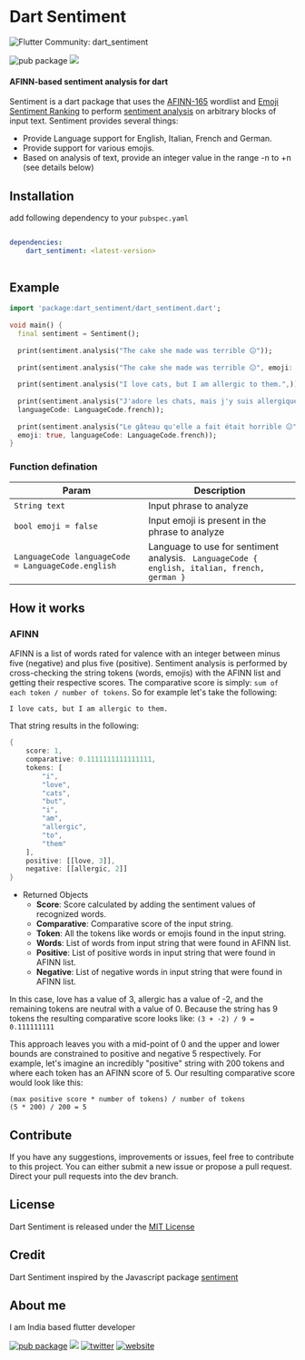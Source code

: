 # Dart Sentiment

![Flutter Community: dart_sentiment](https://fluttercommunity.dev/_github/header/dart_sentiment)

![pub package](https://img.shields.io/pub/v/dart_sentiment.svg)      ![](https://img.shields.io/badge/PRs-welcome-brightgreen.svg)

#### AFINN-based sentiment analysis for dart

Sentiment is a dart package that uses
the  [AFINN-165](https://github.com/fnielsen/afinn/blob/master/afinn/data/AFINN-en-165.txt)
wordlist
and  [Emoji Sentiment Ranking](https://journals.plos.org/plosone/article?id=10.1371/journal.pone.0144296)
to perform  [sentiment analysis](https://en.wikipedia.org/wiki/Sentiment_analysis)  on arbitrary
blocks of input text. Sentiment provides several things:

- Provide Language support for English, Italian, French and German.
- Provide support for various emojis.
- Based on analysis of text, provide an integer value in the range -n to +n (see details below)

## Installation

add following dependency to your `pubspec.yaml`

```  yaml

dependencies:  
	dart_sentiment: <latest-version>
	
 ```  

## Example

```dart  
import 'package:dart_sentiment/dart_sentiment.dart';  
  
void main() {  
  final sentiment = Sentiment();  
  
  print(sentiment.analysis("The cake she made was terrible 😐"));  
  
  print(sentiment.analysis("The cake she made was terrible 😐", emoji: true));  
  
  print(sentiment.analysis("I love cats, but I am allergic to them.",));  
  
  print(sentiment.analysis("J'adore les chats, mais j'y suis allergique.",  
  languageCode: LanguageCode.french));  
  
  print(sentiment.analysis("Le gâteau qu'elle a fait était horrible 😐",  
  emoji: true, languageCode: LanguageCode.french));  
}

```  
### Function defination
Param | Description
-------- | -----  
`String text` | Input phrase to analyze
`bool emoji = false` | Input emoji is present in the phrase to analyze
`LanguageCode languageCode = LanguageCode.english` |Language to use for sentiment analysis. ` LanguageCode { english, italian, french, german }`

## How it works

### [](https://github.com/thisandagain/sentiment#afinn)AFINN

AFINN is a list of words rated for valence with an integer between minus five (negative) and plus
five (positive). Sentiment analysis is performed by cross-checking the string tokens (words, emojis)
with the AFINN list and getting their respective scores. The comparative score is
simply:  `sum of each token / number of tokens`. So for example let's take the following:

`I love cats, but I am allergic to them.`

That string results in the following:

```dart  
{
	score: 1,  
	comparative: 0.1111111111111111,  
	tokens: [  
		"i",  
		"love",  
		"cats",  
		"but",  
		"i",  
		"am",  
		"allergic",  
		"to",  
		"them"  
	],  
	positive: [[love, 3]],  
	negative: [[allergic, 2]]  
}  
```  

- Returned Objects
  - **Score**: Score calculated by adding the sentiment values of recognized words.
  - **Comparative**: Comparative score of the input string.
  - **Token**: All the tokens like words or emojis found in the input string.
  - **Words**: List of words from input string that were found in AFINN list.
  - **Positive**: List of positive words in input string that were found in AFINN list.
  - **Negative**: List of negative words in input string that were found in AFINN list.

In this case, love has a value of 3, allergic has a value of -2, and the remaining tokens are
neutral with a value of 0. Because the string has 9 tokens the resulting comparative score looks
like:  `(3 + -2) / 9 = 0.111111111`

This approach leaves you with a mid-point of 0 and the upper and lower bounds are constrained to
positive and negative 5 respectively. For example, let's imagine an incredibly "positive" string
with 200 tokens and where each token has an AFINN score of 5. Our resulting comparative score would
look like this:

```  
(max positive score * number of tokens) / number of tokens  
(5 * 200) / 200 = 5  
```

## Contribute

If you have any suggestions, improvements or issues, feel free to contribute to this project. You
can either submit a new issue or propose a pull request. Direct your pull requests into the dev
branch.

## License

Dart Sentiment is released under
the  [MIT License](https://github.com/akashlilhare/dart_sentiment/blob/main/LICENSE)

## Credit

Dart Sentiment inspired by the Javascript
package [sentiment](https://www.npmjs.com/package/sentiment)

## About me

I am India based flutter developer

[![pub package](https://img.shields.io/badge/LinkedIn-0077B5?style=for-the-badge&logo=linkedin&logoColor=white)](https://www.linkedin.com/in/akash-lilhare-739a80192)   [![](https://img.shields.io/badge/Gmail-D14836?style=for-the-badge&logo=gmail&logoColor=white)](mailto:akashlilhare14@gmail.com) [![twitter](https://img.shields.io/badge/Twitter-1DA1F2?style=for-the-badge&logo=twitter&logoColor=white)](https://twitter.com/akash__lilhare) [![website](https://img.shields.io/badge/website-000000?style=for-the-badge&logo=About.me&logoColor=white)](https://akash-lilhare.netlify.app) 